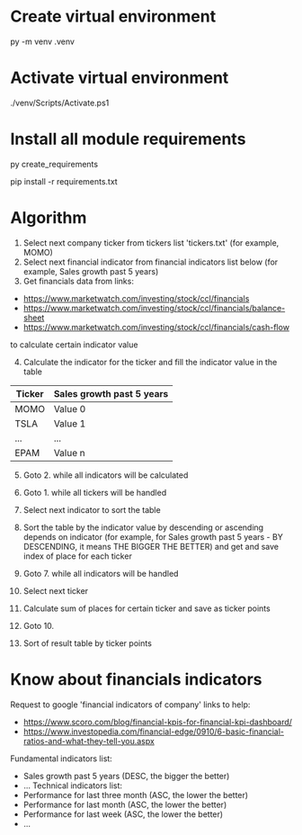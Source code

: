 # Create virtual environment
py -m venv .venv
# Activate virtual environment
./venv/Scripts/Activate.ps1
# Install all module requirements
py create_requirements

pip install -r requirements.txt

# Algorithm 
1. Select next company ticker from tickers list 'tickers.txt' (for example, MOMO)
2. Select next financial indicator from financial indicators list below (for example, Sales growth past 5 years)
3. Get financials data from links:
- https://www.marketwatch.com/investing/stock/ccl/financials
- https://www.marketwatch.com/investing/stock/ccl/financials/balance-sheet
- https://www.marketwatch.com/investing/stock/ccl/financials/cash-flow

to calculate certain indicator value

4. Calculate the indicator for the ticker and fill the indicator value in the table

| Ticker    | Sales growth past 5 years |
| -         | -                         |
| MOMO      | Value 0                   |
| TSLA      | Value 1                   |
| ...       | ...                       |
| EPAM      | Value n                   |

5. Goto 2. while all indicators will be calculated
6. Goto 1. while all tickers will be handled

7. Select next indicator to sort the table
8. Sort the table by the indicator value by descending or ascending depends on indicator (for example, for Sales growth past 5 years - BY DESCENDING, it means THE BIGGER THE BETTER) and get and save index of place for each ticker
9. Goto 7. while all indicators will be handled

10. Select next ticker
11. Calculate sum of places for certain ticker and save as ticker points
12. Goto 10.

13. Sort of result table by ticker points

# Know about financials indicators
Request to google 'financial indicators of company'
links to help:
- https://www.scoro.com/blog/financial-kpis-for-financial-kpi-dashboard/
- https://www.investopedia.com/financial-edge/0910/6-basic-financial-ratios-and-what-they-tell-you.aspx

Fundamental indicators list:
- Sales growth past 5 years (DESC, the bigger the better)
- ...
Technical indicators list:
- Performance for last three month (ASC, the lower the better)
- Performance for last month (ASC, the lower the better)
- Performance for last week (ASC, the lower the better)
- ...